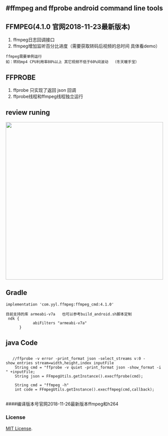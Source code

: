 #ffmpeg and ffprobe android command line tools
--
## FFMPEG(4.1.0   官网2018-11-23最新版本)
1. ffmpeg日志回调接口
2. ffmpeg增加监听百分比进度（需要获取转码后视频的总时间 具体看demo）
```
ffmpeg需要单例运行  
如：转码mp4 CPU利用率80%以上 其它视频不低于60%间波动  （冬天暖手宝）
```
## FFPROBE
1. ffprobe 只实现了返回 json 回调 
2. ffprobe线程和ffmpeg线程独立运行

## review runing

<image src="./img/222.gif" width="500px"/>

## Gradle
```
implementation 'com.yyl.ffmpeg:ffmpeg_cmd:4.1.0'

目前支持的库 armeabi-v7a   也可以参考build_android.sh脚本定制
 ndk {
            abiFilters "armeabi-v7a"
      }
```
## java Code
```
    
   //ffprobe -v error -print_format json -select_streams v:0 -show_entries stream=width,height,index inputFile
    String cmd = "ffprobe -v quiet -print_format json -show_format -i " +inputFile;
    String json = FFmpegUtils.getInstance().execffprobe(cmd);
  
    String cmd = "ffmpeg -h"
    int code = FFmpegUtils.getInstance().execffmpeg(cmd,callback);
    
```

####编译版本号官网2018-11-26最新版本ffmpeg和h264

### License
[MIT License](https://opensource.org/licenses/MIT).
